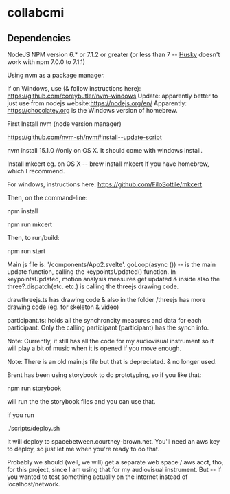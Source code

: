 # collabcmi

## Dependencies

NodeJS
NPM version 6.* or 7.1.2 or greater (or less than 7 -- [Husky](https://www.npmjs.com/package/husky) doesn't work with npm 7.0.0 to 7.1.1)


Using nvm as a package manager. 

If on Windows, use (& follow instructions here): https://github.com/coreybutler/nvm-windows
Update: apparently better to just use from nodejs website:https://nodejs.org/en/
Apparently: https://chocolatey.org is the Windows version of homebrew.

First Install nvm (node version manager)

https://github.com/nvm-sh/nvm#install--update-script

nvm install 15.1.0 //only on OS X. It should come with windows install.

Install mkcert
eg. on OS X -- brew install mkcert
If you have homebrew, which I recommend. 

For windows, instructions here:
https://github.com/FiloSottile/mkcert

Then, on the command-line:

npm install

npm run mkcert

Then, to run/build:

npm run start

Main js file is: '/components/App2.svelte'. 
goLoop(async ()) -- is the main update function, calling the keypointsUpdated() function. In keypointsUpdated, motion analysis measures get updated & inside also the three?.dispatch(etc. etc.) is calling the threejs drawing code.

drawthreejs.ts has drawing code & also in the folder /threejs has more drawing code (eg. for skeleton & video)

participant.ts: holds all the synchroncity measures and data for each participant. Only the calling participant (participant) has the synch info. 

Note: Currently, it still has all the code for my audiovisual instrument so it will play a bit of music when it is opened if you move enough.

Note: There is an old main.js file but that is depreciated. & no longer used.

Brent has been using storybook to do prototyping, so if you like that:

npm run storybook

will run the the storybook files and you can use that.

if you run

./scripts/deploy.sh

It will deploy to spacebetween.courtney-brown.net. You'll need an aws key to deploy, so just let me when you're ready to do that. 

Probably we should (well, we will) get a separate web space / aws acct, tho, for this project, since I am using that for my audiovisual instrument. But -- if you wanted to test something actually on the internet instead of localhost/network.



